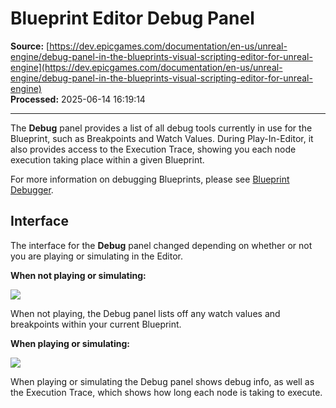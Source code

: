 # Blueprint Editor Debug Panel

**Source:** [https://dev.epicgames.com/documentation/en-us/unreal-engine/debug-panel-in-the-blueprints-visual-scripting-editor-for-unreal-engine](https://dev.epicgames.com/documentation/en-us/unreal-engine/debug-panel-in-the-blueprints-visual-scripting-editor-for-unreal-engine)  
**Processed:** 2025-06-14 16:19:14

---

The **Debug** panel provides a list of all debug tools currently in use for the Blueprint, such as Breakpoints and Watch Values. During Play-In-Editor, it also provides access to the Execution Trace, showing you each node execution taking place within a given Blueprint.

For more information on debugging Blueprints, please see [Blueprint Debugger](/documentation/en-us/unreal-engine/blueprint-debugger-in-unreal-engine).

## Interface

The interface for the **Debug** panel changed depending on whether or not you are playing or simulating in the Editor.

**When not playing or simulating:**

![](https://d1iv7db44yhgxn.cloudfront.net/documentation/images/53d65810-c5ef-40cc-be29-649a9603b08e/debugnotsim.png)

When not playing, the Debug panel lists off any watch values and breakpoints within your current Blueprint.

**When playing or simulating:**

![](https://d1iv7db44yhgxn.cloudfront.net/documentation/images/46efe3fa-6f07-472c-8a95-59ac0c994d7a/debugpanel.png)

When playing or simulating the Debug panel shows debug info, as well as the Execution Trace, which shows how long each node is taking to execute.